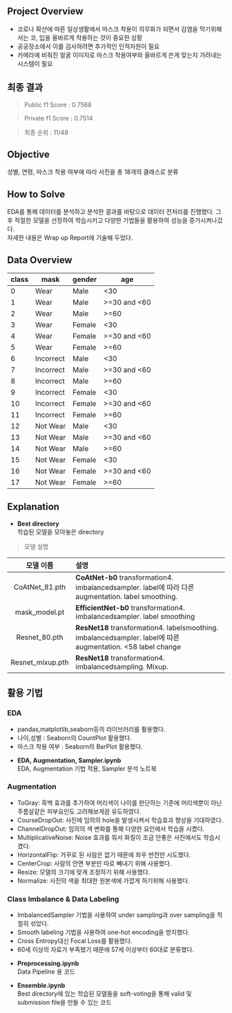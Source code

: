 ## Project Overview
+ 코로나 확산에 따른 일상생활에서 마스크 착용이 의무화가 되면서 감염을 막기위해서는 코, 입을 올바르게 착용하는 것이 중요한 상황
+ 공공장소에서 이를 검사하려면 추가적인 인적자원이 필요
+ 카메라에 비춰진 얼굴 이미지로 마스크 착용여부와 올바르게 쓴게 맞는지 가려내는 시스템이 필요  

## 최종 결과
>Public f1 Score : 0.7568

>Private f1 Score : 0.7514

>최종 순위 : 11/48

## Objective
성별, 연령, 마스크 착용 여부에 따라 사진을 총 18개의 클래스로 분류

## How to Solve

EDA를 통해 데이터를 분석하고 분석한 결과를 바탕으로 데이터 전처리를 진행했다. 그 후 적절한 모델을 선정하여 학습시키고 다양한 기법들을 활용하여 성능을 증가시켜나갔다.  
자세한 내용은 Wrap up Report에 기술해 두었다.

## Data Overview
|class|mask|gender|age|
|---|---|---|---|
|0|Wear|Male|<30|
|1|Wear|Male|>=30 and <60|
|2|Wear|Male|>=60|
|3|Wear|Female|<30|
|4|Wear|Female|>=30 and <60|
|5|Wear|Female|>=60|
|6|Incorrect|Male|<30|
|7|Incorrect|Male|>=30 and <60|
|8|Incorrect|Male|>=60|
|9|Incorrect|Female|<30|
|10|Incorrect|Female|>=30 and <60|
|11|Incorrect|Female|>=60|
|12|Not Wear|Male|<30|
|13|Not Wear|Male|>=30 and <60|
|14|Not Wear|Male|>=60|
|15|Not Wear|Female|<30|
|16|Not Wear|Female|>=30 and <60|
|17|Not Wear|Female|>=60|  


## Explanation
+ **Best directory**  
학습된 모델을 모아놓은 directory

>모델 설명  

| 모델 이름 | 설명 |
| :--------: | :-------- |
| CoAtNet_81.pth | **CoAtNet-b0** transformation4. imbalancedsampler. label에 따라 다른 augmentation. label smoothing. |
| mask_model.pt | **EfficientNet-b0** transformation4. imbalancedsampler. label smoothing|
| Resnet_80.pth | **ResNet18** transformation4. labelsmoothing. imbalancedsampler. label에 따른 augmentation. <58 label change |
| Resnet_mixup.pth | **ResNet18** transformation4. imbalancedsampling. Mixup. |


## 활용 기법

### EDA

- pandas,matplotlib,seaborn등의 라이브러리를 활용했다.
- 나이,성별 : Seaborn의 CountPlot 활용했다.
- 마스크 착용 여부 : Seaborn의 BarPlot 활용했다.

+ **EDA, Augmentation, Sampler.ipynb**  
EDA, Augmentation 기법 적용, Sampler 분석 노트북


### Augmentation
- ToGray: 흑백 효과를 추가하여 머리색이 나이를 판단하는 기준에 머리색뿐이 아닌 주름살같은 피부요인도 고려해보게끔 유도하였다.
- CourseDropOut: 사진에 임의의 hole을 발생시켜서 학습효과 향상을 기대하였다.
- ChannelDropOut: 임의의 색 변화를 통해 다양한 요인에서 학습을 시켰다.
- MultiplicativeNoise: Noise 효과를 줘서 화질이 조금 안좋은 사진에서도 학습시켰다.
- HorizontalFlip: 거꾸로 된 사람은 없기 때문에 좌우 반전만 시도했다.
- CenterCrop: 사람의 안면 부분만 따로 빼내기 위해 사용했다.
- Resize: 모델의 크기에 맞게 조정하기 위해 사용했다.
- Normalize: 사진의 색을 최대한 원본색에 가깝게 하기위해 사용했다.

### Class Imbalance & Data Labeling
- ImbalancedSampler 기법을 사용하여 under sampling과 over sampling을 적절히 섞었다.
- Smooth labeling 기법을 사용하여 one-hot encoding을 방지했다.
- Cross Entropy대신 Focal Loss를 활용했다.
- 60세 이상의 자료가 부족했기 때문에 57세 이상부터 60대로 분류했다.

+ **Preprocessing.ipynb**  
Data Pipeline 용 코드


+ **Ensemble.ipynb**  
Best directory에 있는 학습된 모델들을 soft-voting을 통해 valid 및 submission file을 만들 수 있는  코드
